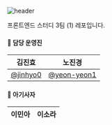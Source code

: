 ![header](https://capsule-render.vercel.app/api?type=waving&color=ff7e01&height=200&text=FE_study3_1&animation=fadeIn&fontColor=fff&align=center)

프론트엔드 스터디 3팀 (1) 레포입니다.

#### 🦁 담당 운영진

| 김진효                                 | 노진경                                       |
| -------------------------------------- | -------------------------------------------- |
| [@jinhyo0](https://github.com/jinhyo0) | [@yeon-yeon1](https://github.com/yeon-yeon1) |

#### 🦁 아기사자
| 이민아                                 | 이소라                                       |
| -------------------------------------- | -------------------------------------------- 
